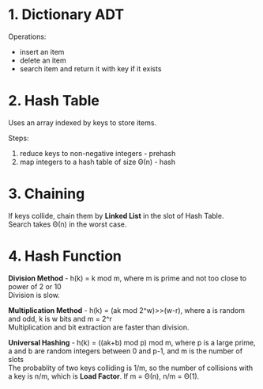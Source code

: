 # 1. Dictionary ADT
Operations:
* insert an item
* delete an item
* search item and return it with key if it exists

# 2. Hash Table
Uses an array indexed by keys to store items.

Steps:
1. reduce keys to non-negative integers - prehash
2. map integers to a hash table of size Θ(n) - hash

# 3. Chaining
If keys collide, chain them by **Linked List** in the slot of Hash Table.  
Search takes Θ(n) in the worst case.

# 4. Hash Function
**Division Method** - h(k) = k mod m, where m is prime and not too close to power of 2 or 10  
Division is slow.

**Multiplication Method** - h(k) = (ak mod 2^w)>>(w-r), where a is random and odd, k is w bits and m = 2^r  
Multiplication and bit extraction are faster than division.

**Universal Hashing** - h(k) = ((ak+b) mod p) mod m, where p is a large prime, a and b are random integers between 0 and p-1, and m is the number of slots  
The probablity of two keys colliding is 1/m, so the number of collisions with a key is n/m, which is **Load Factor**. If m = Θ(n), n/m = Θ(1).
